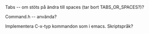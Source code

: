 
Tabs -- om stöts på ändra till spaces (tar bort TABS_OR_SPACES?)?

Command.h -- använda?

Implementera C-x-typ kommandon som i emacs. Skriptspråk?

